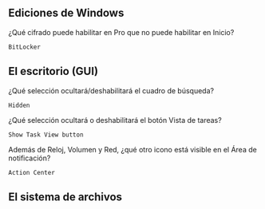 ## Ediciones de Windows

¿Qué cifrado puede habilitar en Pro que no puede habilitar en Inicio?

    BitLocker

## El escritorio (GUI)

¿Qué selección ocultará/deshabilitará el cuadro de búsqueda?

    Hidden

¿Qué selección ocultará o deshabilitará el botón Vista de tareas?

    Show Task View button

Además de Reloj, Volumen y Red, ¿qué otro icono está visible en el Área de notificación?

    Action Center

## El sistema de archivos